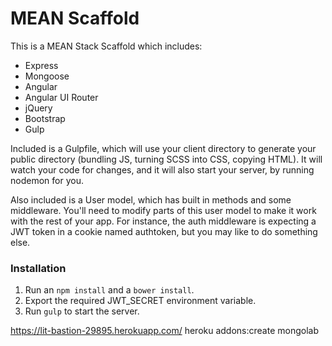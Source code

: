# MEAN Scaffold

This is a MEAN Stack Scaffold which includes:

- Express
- Mongoose
- Angular
- Angular UI Router
- jQuery
- Bootstrap
- Gulp

Included is a Gulpfile, which will use your client directory to generate your public directory (bundling JS, turning SCSS into CSS, copying HTML).  It will watch your code for changes, and it will also start your server, by running nodemon for you.

Also included is a User model, which has built in methods and some middleware.  You'll need to modify parts of this user model to make it work with the rest of your app.  For instance, the auth middleware is expecting a JWT token in a cookie named authtoken, but you may like to do something else.

### Installation

1. Run an `npm install` and a `bower install`.
2. Export the required JWT_SECRET environment variable.
3. Run `gulp` to start the server.






https://lit-bastion-29895.herokuapp.com/
heroku addons:create mongolab
